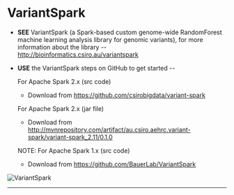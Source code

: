 # VariantSpark

* **SEE** VariantSpark (a Spark-based custom genome-wide RandomForest machine learning analysis library for genomic variants), for more information about the library --
    http://bioinformatics.csiro.au/variantspark

* **USE** the VariantSpark steps on GitHub to get started --  
    
    For Apache Spark 2.x (src code) 
    - Download from https://github.com/csirobigdata/variant-spark
    
    For Apache Spark 2.x (jar file) 
    - Download from http://mvnrepository.com/artifact/au.csiro.aehrc.variant-spark/variant-spark_2.11/0.1.0

    NOTE: For Apache Spark 1.x (src code) 
    - Download from https://github.com/BauerLab/VariantSpark

![VariantSpark](https://github.com/lynnlangit/TeamTeri/blob/master/Images/Variant-Spark.png)

* * * 

